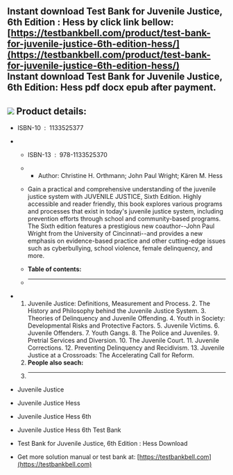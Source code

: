 Instant download **Test Bank for Juvenile Justice, 6th Edition : Hess** by click link bellow:  
[https://testbankbell.com/product/test-bank-for-juvenile-justice-6th-edition-hess/](https://testbankbell.com/product/test-bank-for-juvenile-justice-6th-edition-hess/)  
**Instant download Test Bank for Juvenile Justice, 6th Edition: Hess pdf docx epub after payment.**
---------------------------------------------------------------------------------------------------


![](https://testbankbell.com/wp-content/uploads/2023/05/juvenile-justice-hess-6th-tb.jpg)
**Product details:**
--------------------


* ISBN-10 ‏ : ‎ 1133525377
* * ISBN-13 ‏ : ‎ 978-1133525370
  * * Author: Christine H. Orthmann; John Paul Wright; Kären M. Hess
   
  * Gain a practical and comprehensive understanding of the juvenile justice system with JUVENILE JUSTICE, Sixth Edition. Highly accessible and reader friendly, this book explores various programs and processes that exist in today's juvenile justice system, including prevention efforts through school and community-based programs. The Sixth edition features a prestigious new coauthor--John Paul Wright from the University of Cincinnati--and provides a new emphasis on evidence-based practice and other cutting-edge issues such as cyberbullying, school violence, female delinquency, and more.
  * **Table of contents:**
  * ----------------------
 
* 1. Juvenile Justice: Definitions, Measurement and Process. 2. The History and Philosophy behind the Juvenile Justice System. 3. Theories of Delinquency and Juvenile Offending. 4. Youth in Society: Developmental Risks and Protective Factors. 5. Juvenile Victims. 6. Juvenile Offenders. 7. Youth Gangs. 8. The Police and Juveniles. 9. Pretrial Services and Diversion. 10. The Juvenile Court. 11. Juvenile Corrections. 12. Preventing Delinquency and Recidivism. 13. Juvenile Justice at a Crossroads: The Accelerating Call for Reform.
  2. **People also seach:**
  3. ----------------------
 
* Juvenile Justice
* Juvenile Justice Hess
* Juvenile Justice Hess 6th
* Juvenile Justice Hess 6th Test Bank
* Test Bank for Juvenile Justice, 6th Edition : Hess Download

*    Get more solution manual or test bank at: [https://testbankbell.com](https://testbankbell.com)
